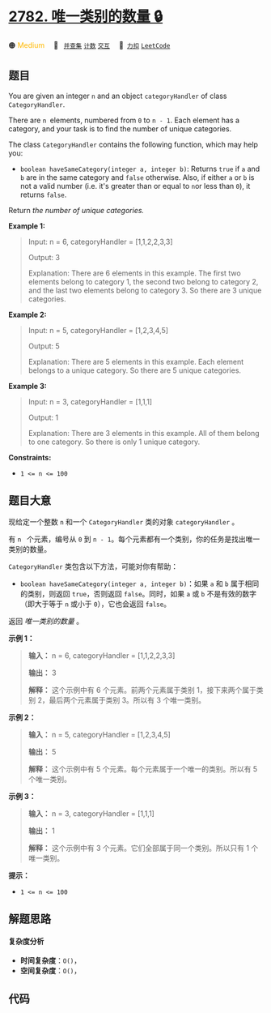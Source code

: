 # [2782. 唯一类别的数量 🔒](https://2xiao.github.io/leetcode-js/problem/2782.html)

🟠 <font color=#ffb800>Medium</font>&emsp; 🔖&ensp; [`并查集`](/tag/union-find.md) [`计数`](/tag/counting.md) [`交互`](/tag/interactive.md)&emsp; 🔗&ensp;[`力扣`](https://leetcode.cn/problems/number-of-unique-categories) [`LeetCode`](https://leetcode.com/problems/number-of-unique-categories)

## 题目

You are given an integer `n` and an object `categoryHandler` of class
`CategoryHandler`.

There are `n `elements, numbered from `0` to `n - 1`. Each element has a
category, and your task is to find the number of unique categories.

The class `CategoryHandler` contains the following function, which may help
you:

  * `boolean haveSameCategory(integer a, integer b)`: Returns `true` if `a` and `b` are in the same category and `false` otherwise. Also, if either `a` or `b` is not a valid number (i.e. it's greater than or equal to `n`or less than `0`), it returns `false`.

Return _the number of unique categories._



**Example 1:**

> Input: n = 6, categoryHandler = [1,1,2,2,3,3]
> 
> Output: 3
> 
> Explanation: There are 6 elements in this example. The first two elements belong to category 1, the second two belong to category 2, and the last two elements belong to category 3. So there are 3 unique categories.

**Example 2:**

> Input: n = 5, categoryHandler = [1,2,3,4,5]
> 
> Output: 5
> 
> Explanation: There are 5 elements in this example. Each element belongs to a unique category. So there are 5 unique categories.

**Example 3:**

> Input: n = 3, categoryHandler = [1,1,1]
> 
> Output: 1
> 
> Explanation: There are 3 elements in this example. All of them belong to one category. So there is only 1 unique category.

**Constraints:**

  * `1 <= n <= 100`


## 题目大意

现给定一个整数 `n` 和一个 `CategoryHandler` 类的对象 `categoryHandler` 。

有 `n ` 个元素，编号从 `0` 到 `n - 1`。每个元素都有一个类别，你的任务是找出唯一类别的数量。

`CategoryHandler` 类包含以下方法，可能对你有帮助：

  * `boolean haveSameCategory(integer a, integer b)`：如果 `a` 和 `b` 属于相同的类别，则返回 `true`，否则返回 `false`。同时，如果 `a` 或 `b` 不是有效的数字（即大于等于 `n` 或小于 `0`），它也会返回 `false`。

返回 _唯一类别的数量_ 。



**示例 1：**

> 
> 
> 
> 
> 
> **输入：** n = 6, categoryHandler = [1,1,2,2,3,3]
> 
> **输出：** 3
> 
> **解释：** 这个示例中有 6 个元素。前两个元素属于类别 1，接下来两个属于类别 2，最后两个元素属于类别 3。所以有 3 个唯一类别。
> 
> 

**示例 2：**

> 
> 
> 
> 
> 
> **输入：** n = 5, categoryHandler = [1,2,3,4,5]
> 
> **输出：** 5
> 
> **解释：** 这个示例中有 5 个元素。每个元素属于一个唯一的类别。所以有 5 个唯一类别。
> 
> 

**示例 3：**

> 
> 
> 
> 
> 
> **输入：** n = 3, categoryHandler = [1,1,1]
> 
> **输出：** 1
> 
> **解释：** 这个示例中有 3 个元素。它们全部属于同一个类别。所以只有 1 个唯一类别。
> 
> 



**提示：**

  * `1 <= n <= 100`


## 解题思路

#### 复杂度分析

- **时间复杂度**：`O()`，
- **空间复杂度**：`O()`，

## 代码

```javascript

```